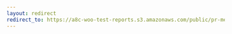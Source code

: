 ```yaml
---
layout: redirect
redirect_to: https://a8c-woo-test-reports.s3.amazonaws.com/public/pr-merge/38246/api/index.html
---
```

